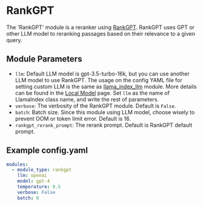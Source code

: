 # RankGPT

The 'RankGPT' module is a reranker using [RankGPT](https://github.com/sunnweiwei/RankGPT).
RankGPT uses GPT or other LLM model to reranking passages based on their relevance to a given query.

## **Module Parameters**

- `llm`: Default LLM model is gpt-3.5-turbo-16k, but you can use another LLM model to use RankGPT.
  The usage on the config YAML file for setting custom LLM is the same
  as [llama_index_llm](../generator/llama_index_llm.md) module.
  More details can be found in the [Local Model](../../local_model.md) page.
  Set `llm` as the name of LlamaIndex class name, and write the rest of parameters.
- `verbose`: The verbosity of the RankGPT module. Default is `False`.
- `batch`: Batch size. Since this module using LLM model, choose wisely to prevent OOM or token limit error. Default is
  16.
- `rankgpt_rerank_prompt`: The rerank prompt. Default is RankGPT default prompt.

## **Example config.yaml**

```yaml
modules:
  - module_type: rankgpt
    llm: openai
    model: gpt-4
    temperature: 0.5
    verbose: False
    batch: 8
```
